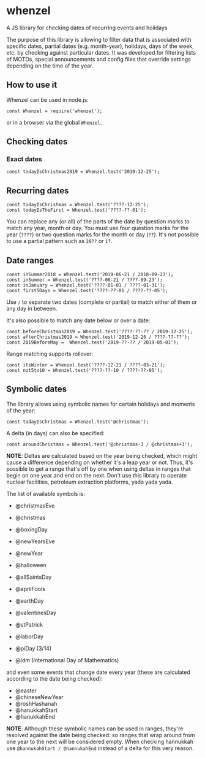 # whenzel
A JS library for checking dates of recurring events and holidays

The purpose of this library is allowing to filter data that is associated with specific dates,
partial dates (e.g. month-year), holidays, days of the week, etc. by checking against particular
dates. It was developed for filtering lists of MOTDs, special announcements and config files
that override settings depending on the time of the year.

## How to use it

Whenzel can be used in node.js:

```
const Whenzel = require('whenzel');
```

or in a browser via the global `Whenzel`.

## Checking dates

### Exact dates

```
const todayIsChristmas2019 = Whenzel.test('2019-12-25');
``` 

## Recurring dates

```
const todayIsChristmas = Whenzel.test('????-12-25');
const todayIsTheFirst = Whenzel.test('????-??-01');
``` 

You can replace any (or all) of the parts of the date by question marks to match any year, month or day. You
must use four question marks for the year (`????`) or two question marks for the month or day (`??`). It's not
possible to use a partial pattern such as `20??` or `1?`.

## Date ranges

```
const inSummer2018 = Whenzel.test('2019-06-21 / 2018-09-23');
const inSummer = Whenzel.test('????-06-21 / ????-09-23');
const inJanuary = Whenzel.test('????-01-01 / ????-01-31');
const first5Days = Whenzel.test('????-??-01 / ????-??-05');
```

Use `/` to separate two dates (complete or partial) to match either of them  or any day in between.

It's also possible to match any date below or over a date:

```
const beforeChristmas2019 = Whenzel.test('????-??-?? / 2019-12-25');
const afterChristmas2019 = Whenzel.test('2019-12-26 / ????-??-??');
const 2019BeforeMay =  Whenzel.test('2019-??-?? / 2019-05-01');
```

Range matching supports rollover:

```
const itsWinter = Whenzel.test('????-12-21 / ????-03-21');
const not5to10 = Whenzel.test('????-??-10 / ????-??-05');
```

## Symbolic dates

The library allows using symbolic names for certain holidays and moments of the year:

```
const todayIsChristmas = Whenzel.test('@christmas');
```

A delta (in days) can also be specified:

```
const aroundChristmas = Whenzel.test('@christmas-3 / @christmas+3');
```

**NOTE**: Deltas are calculated based on the year being checked, which might cause a difference depending on
whether it's a leap year or not. Thus, it's possible to get a range that's off by one when using deltas in 
ranges that begin on one year and end on the next. Don't use this library to operate nuclear facilities, 
petroleum extraction platforms, yada yada yada.

The list of available symbols is:

- @christmasEve
- @christmas
- @boxingDay

- @newYearsEve
- @newYear

- @halloween
- @allSaintsDay
- @aprilFools
- @earthDay
- @valentinesDay
- @stPatrick
- @laborDay
- @piDay (3/14)
- @idm (International Day of Mathematics)

and even some events that change date every year (these are calculated according to the date being checked):

- @easter
- @chineseNewYear
- @roshHashanah
- @hanukkahStart
- @hanukkahEnd

**NOTE**: Although these symbolic names can be used in ranges, they're resolved against the date
being checked: so ranges that wrap around from one year to the next will be considered empty. When
checking hannukkah use `@hannukahStart / @hannukahEnd` instead of a delta for this very reason.
